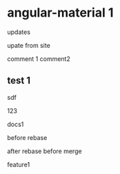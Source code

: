 # angular-material 1

updates

upate from site

comment 1
comment2

## test 1

sdf


123

docs1

before rebase

after rebase before merge

feature1